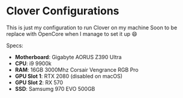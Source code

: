 # Clover Configurations

This is just my configuration to run Clover on my machine
Soon to be replace with OpenCore when I manage to set it up :smile:

Specs:
- **Motherboard**: Gigabyte AORUS Z390 Ultra
- **CPU**: i9 9900k
- **RAM**: 16GB 3000Mhz Corsair Vengrance RGB Pro
- **GPU Slot 1**: RTX 2080 (disabled on macOS)
- **GPU Slot 2**: RX 570
- **SSD**: Samsumg 970 EVO 500GB

